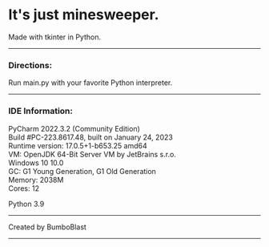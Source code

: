 # It's just minesweeper.

<p> Made with tkinter in Python.

--------------------------------------------

### Directions:
Run main.py with your favorite Python interpreter.

--------------------------------------------
### IDE Information:
PyCharm 2022.3.2 (Community Edition)<br>
Build #PC-223.8617.48, built on January 24, 2023<br>
Runtime version: 17.0.5+1-b653.25 amd64<br>
VM: OpenJDK 64-Bit Server VM by JetBrains s.r.o.<br>
Windows 10 10.0<br>
GC: G1 Young Generation, G1 Old Generation<br>
Memory: 2038M<br>
Cores: 12<br>

Python 3.9

--------------------------------------------
Created by BumboBlast

--------------------------------------------


